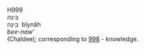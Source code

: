 H999  
בּינה  
בִּינָה ‎ bı̂ynâh  
*bee-naw‘*  
(Chaldee); corresponding to [998](h0998) - knowledge.  
